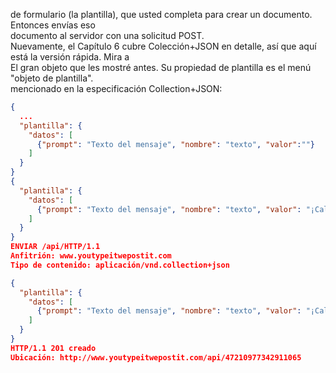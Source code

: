 de formulario (la plantilla), que usted completa para crear un documento. Entonces envías eso  
documento al servidor con una solicitud POST.  
Nuevamente, el Capítulo 6 cubre Colección+JSON en detalle, así que aquí está la versión rápida. Mira a  
El gran objeto que les mostré antes. Su propiedad de plantilla es el menú "objeto de plantilla".  
mencionado en la especificación Collection+JSON:

```json
{
  ...
  "plantilla": {
    "datos": [
      {"prompt": "Texto del mensaje", "nombre": "texto", "valor":""}
    ]
  }
}
{ 
  "plantilla": {
    "datos": [
      {"prompt": "Texto del mensaje", "nombre": "texto", "valor": "¡Calamar!"}
    ]
  }
}
ENVIAR /api/HTTP/1.1  
Anfitrión: www.youtypeitwepostit.com  
Tipo de contenido: aplicación/vnd.collection+json

{
  "plantilla": {
    "datos": [
      {"prompt": "Texto del mensaje", "nombre": "texto", "valor": "¡Calamar!"}
    ]
  }
}
HTTP/1.1 201 creado  
Ubicación: http://www.youtypeitwepostit.com/api/47210977342911065
